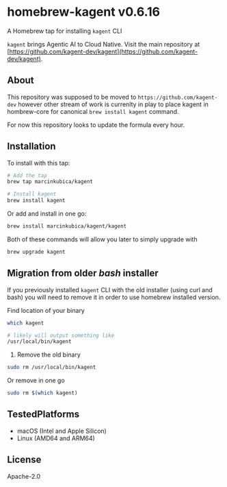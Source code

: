 # homebrew-kagent **v0.6.16**

A Homebrew tap for installing `kagent` CLI

`kagent` brings Agentic AI to Cloud Native. Visit the main repository at [https://github.com/kagent-dev/kagent](https://github.com/kagent-dev/kagent).

## About


This repository was supposed to be moved to `https://github.com/kagent-dev` however other stream of work is
currenlty in play to place kagent in hombrew-core for canonical `brew install kagent` command.

For now this repository looks to update the formula every hour.

## Installation

To install with this tap:
```sh
# Add the tap
brew tap marcinkubica/kagent

# Install kagent
brew install kagent
```

Or add and install in one go:
```sh
brew install marcinkubica/kagent/kagent
```

Both of these commands will allow you later to simply upgrade with

```sh
brew upgrade kagent
```

## Migration from older _bash_ installer

If you previously installed `kagent` CLI with the old installer (using curl and bash)
you will need to remove it in order to use homebrew installed version.

Find location of your binary

```sh
which kagent

# likely will output something like
/usr/local/bin/kagent
```

1. Remove the old binary

```sh
sudo rm /usr/local/bin/kagent
```

Or remove in one go

```sh
sudo rm $(which kagent)
```

## TestedPlatforms

- macOS (Intel and Apple Silicon)
- Linux (AMD64 and ARM64)

## License

Apache-2.0
